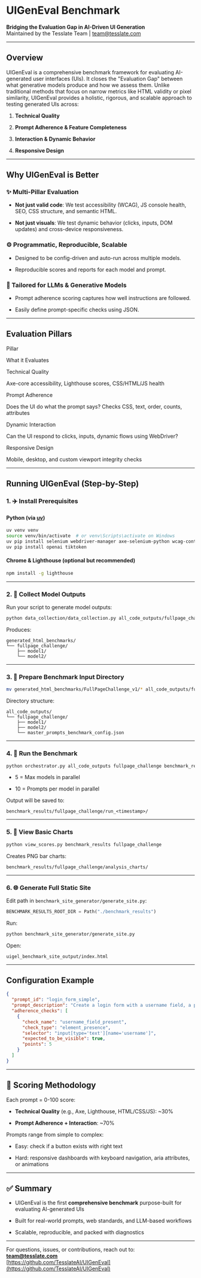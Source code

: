 
# UIGenEval Benchmark

**Bridging the Evaluation Gap in AI-Driven UI Generation**  
Maintained by the Tesslate Team | [team@tesslate.com](mailto:team@tesslate.com)

----------

## Overview

UIGenEval is a comprehensive benchmark framework for evaluating AI-generated user interfaces (UIs). It closes the "Evaluation Gap" between what generative models produce and how we assess them. Unlike traditional methods that focus on narrow metrics like HTML validity or pixel similarity, UIGenEval provides a holistic, rigorous, and scalable approach to testing generated UIs across:

1.  **Technical Quality**
    
2.  **Prompt Adherence & Feature Completeness**
    
3.  **Interaction & Dynamic Behavior**
    
4.  **Responsive Design**
    

----------

## Why UIGenEval is Better

### ✨ Multi-Pillar Evaluation

-   **Not just valid code**: We test accessibility (WCAG), JS console health, SEO, CSS structure, and semantic HTML.
    
-   **Not just visuals**: We test dynamic behavior (clicks, inputs, DOM updates) and cross-device responsiveness.
    

### ⚙ Programmatic, Reproducible, Scalable

-   Designed to be config-driven and auto-run across multiple models.
    
-   Reproducible scores and reports for each model and prompt.
    

### 🤖 Tailored for LLMs & Generative Models

-   Prompt adherence scoring captures how well instructions are followed.
    
-   Easily define prompt-specific checks using JSON.
    

----------

## Evaluation Pillars

Pillar

What it Evaluates

Technical Quality

Axe-core accessibility, Lighthouse scores, CSS/HTML/JS health

Prompt Adherence

Does the UI do what the prompt says? Checks CSS, text, order, counts, attributes

Dynamic Interaction

Can the UI respond to clicks, inputs, dynamic flows using WebDriver?

Responsive Design

Mobile, desktop, and custom viewport integrity checks

----------

## Running UIGenEval (Step-by-Step)

### 1. ✈️ Install Prerequisites

#### Python (via [uv](https://github.com/astral-sh/uv))

```bash
uv venv venv
source venv/bin/activate  # or venv\Scripts\activate on Windows
uv pip install selenium webdriver-manager axe-selenium-python wcag-contrast-ratio jinja2 matplotlib pandas
uv pip install openai tiktoken
```

#### Chrome & Lighthouse (optional but recommended)

```bash
npm install -g lighthouse

```

----------

### 2. 📑 Collect Model Outputs

Run your script to generate model outputs:

```bash
python data_collection/data_collection.py all_code_outputs/fullpage_challenge/master_prompts_benchmark_config.json

```

Produces:

```
generated_html_benchmarks/
└── fullpage_challenge/
    ├── model1/
    └── model2/

```

----------

### 3. 📂 Prepare Benchmark Input Directory

```bash
mv generated_html_benchmarks/FullPageChallenge_v1/* all_code_outputs/fullpage_challenge/

```

Directory structure:

```
all_code_outputs/
└── fullpage_challenge/
    ├── model1/
    ├── model2/
    └── master_prompts_benchmark_config.json

```

----------

### 4. 🧰 Run the Benchmark

```bash
python orchestrator.py all_code_outputs fullpage_challenge benchmark_results 5 10

```

-   5 = Max models in parallel
    
-   10 = Prompts per model in parallel
    

Output will be saved to:

```
benchmark_results/fullpage_challenge/run_<timestamp>/

```

----------

### 5. 🔢 View Basic Charts

```bash
python view_scores.py benchmark_results fullpage_challenge

```

Creates PNG bar charts:

```
benchmark_results/fullpage_challenge/analysis_charts/

```

----------

### 6. 🌐 Generate Full Static Site

Edit path in `benchmark_site_generator/generate_site.py`:

```python
BENCHMARK_RESULTS_ROOT_DIR = Path("./benchmark_results")

```

Run:

```bash
python benchmark_site_generator/generate_site.py

```

Open:

```
uigel_benchmark_site_output/index.html

```

----------

## Configuration Example

```json
{
  "prompt_id": "login_form_simple",
  "prompt_description": "Create a login form with a username field, a password field, and a blue Login button.",
  "adherence_checks": [
    {
      "check_name": "username_field_present",
      "check_type": "element_presence",
      "selector": "input[type='text'][name='username']",
      "expected_to_be_visible": true,
      "points": 5
    }
  ]
}

```

----------

## 🌟 Scoring Methodology

Each prompt = 0-100 score:

-   **Technical Quality** (e.g., Axe, Lighthouse, HTML/CSS/JS): ~30%
    
-   **Prompt Adherence + Interaction**: ~70%
    

Prompts range from simple to complex:

-   Easy: check if a button exists with right text
    
-   Hard: responsive dashboards with keyboard navigation, aria attributes, or animations
    

----------

## ✅ Summary

-   UIGenEval is the first **comprehensive benchmark** purpose-built for evaluating AI-generated UIs
    
-   Built for real-world prompts, web standards, and LLM-based workflows
    
-   Scalable, reproducible, and packed with diagnostics
    

----------

For questions, issues, or contributions, reach out to:  
**[team@tesslate.com](mailto:team@tesslate.com)**  
[https://github.com/TesslateAI/UIGenEval](https://github.com/TesslateAI/UIGenEval)
